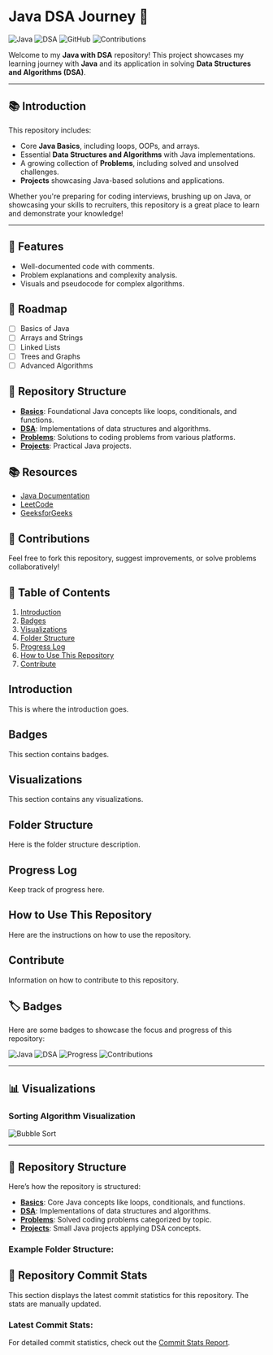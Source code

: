 # Java DSA Journey 🚀

![Java](https://img.shields.io/badge/Language-Java-blue)
![DSA](https://img.shields.io/badge/Focus-DSA-orange)
![GitHub](https://img.shields.io/github/last-commit/your-username/Java-DSA)
![Contributions](https://img.shields.io/badge/Contributions-Welcome-green)

Welcome to my **Java with DSA** repository! This project showcases my learning journey with **Java** and its application in solving **Data Structures and Algorithms (DSA)**.

---

## 📚 Introduction

This repository includes:
- Core **Java Basics**, including loops, OOPs, and arrays.
- Essential **Data Structures and Algorithms** with Java implementations.
- A growing collection of **Problems**, including solved and unsolved challenges.
- **Projects** showcasing Java-based solutions and applications.

Whether you're preparing for coding interviews, brushing up on Java, or showcasing your skills to recruiters, this repository is a great place to learn and demonstrate your knowledge!

---

## 🌟 Features
- Well-documented code with comments.
- Problem explanations and complexity analysis.
- Visuals and pseudocode for complex algorithms.

## 🚀 Roadmap
- [ ] Basics of Java
- [ ] Arrays and Strings
- [ ] Linked Lists
- [ ] Trees and Graphs
- [ ] Advanced Algorithms

## 📂 Repository Structure
- **[Basics](Basics/README.md)**: Foundational Java concepts like loops, conditionals, and functions.
- **[DSA](DSA/README.md)**: Implementations of data structures and algorithms.
- **[Problems](Problems/README.md)**: Solutions to coding problems from various platforms.
- **[Projects](Projects/README.md)**: Practical Java projects.


## 📚 Resources
- [Java Documentation](https://docs.oracle.com/javase/8/docs/)
- [LeetCode](https://leetcode.com/)
- [GeeksforGeeks](https://www.geeksforgeeks.org/)

## 🤝 Contributions
Feel free to fork this repository, suggest improvements, or solve problems collaboratively!


## 📂 Table of Contents

1. [Introduction](#introduction)
2. [Badges](#badges)
3. [Visualizations](#visualizations)
4. [Folder Structure](#folder-structure)
5. [Progress Log](#progress-log)
6. [How to Use This Repository](#how-to-use-this-repository)
7. [Contribute](#contribute)

## Introduction
This is where the introduction goes.

## Badges
This section contains badges.

## Visualizations
This section contains any visualizations.

## Folder Structure
Here is the folder structure description.

## Progress Log
Keep track of progress here.

## How to Use This Repository
Here are the instructions on how to use the repository.

## Contribute
Information on how to contribute to this repository.


## 🏷️ Badges

Here are some badges to showcase the focus and progress of this repository:

![Java](https://img.shields.io/badge/Language-Java-blue)
![DSA](https://img.shields.io/badge/Focus-DSA-orange)
![Progress](https://img.shields.io/badge/Completion-50%25-yellow)
![Contributions](https://img.shields.io/badge/Contributions-Welcome-green)

---

## 📊 Visualizations

### Sorting Algorithm Visualization

![Bubble Sort](Images/BubbleSort.png)

---

## 📂 Repository Structure

Here’s how the repository is structured:

- **[Basics](Basics/)**: Core Java concepts like loops, conditionals, and functions.
- **[DSA](DSA/)**: Implementations of data structures and algorithms.
- **[Problems](Problems/)**: Solved coding problems categorized by topic.
- **[Projects](Projects/)**: Small Java projects applying DSA concepts.

### Example Folder Structure:



## 📂 Repository Commit Stats

This section displays the latest commit statistics for this repository. The stats are manually updated.

### Latest Commit Stats:
<!-- Include the stats report here -->
For detailed commit statistics, check out the [Commit Stats Report](stats_report.md).

